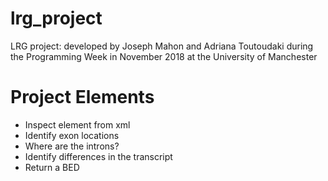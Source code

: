 # lrg_project
LRG project: developed by Joseph Mahon and Adriana Toutoudaki during the Programming Week in November 2018 at the University of Manchester

# Project Elements
- Inspect element from xml
- Identify exon locations
- Where are the introns?
- Identify differences in the transcript
- Return a BED

